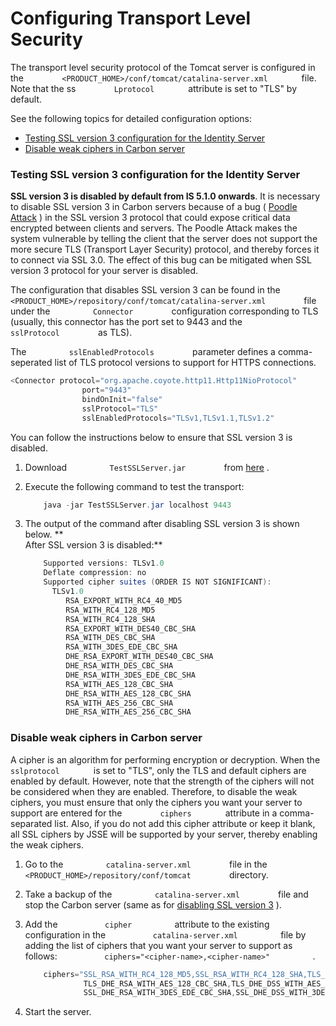 # Configuring Transport Level Security

The transport level security protocol of the Tomcat server is configured
in the `         <PRODUCT_HOME>/conf/tomcat/catalina-server.xml        `
file. Note that the ss `         Lprotocol        ` attribute is set to
"TLS" by default.

See the following topics for detailed configuration options:

-   [Testing SSL version 3 configuration for the Identity
    Server](#ConfiguringTransportLevelSecurity-TestingSSLversion3configurationfortheIdentityServer)
-   [Disable weak ciphers in Carbon
    server](#ConfiguringTransportLevelSecurity-DisableweakciphersinCarbonserver)

### Testing SSL version 3 configuration for the Identity Server

**SSL version 3 is disabled by default from IS 5.1.0 onwards**. It is
necessary to disable SSL version 3 in Carbon servers because of a bug (
[Poodle Attack](https://www.openssl.org/~bodo/ssl-poodle.pdf) ) in the
SSL version 3 protocol that could expose critical data encrypted between
clients and servers. The Poodle Attack makes the system vulnerable by
telling the client that the server does not support the more secure TLS
(Transport Layer Security) protocol, and thereby forces it to connect
via SSL 3.0. The effect of this bug can be mitigated when SSL version 3
protocol for your server is disabled.

The configuration that disables SSL version 3 can be found in the
`          <PRODUCT_HOME>/repository/conf/tomcat/catalina-server.xml         `
file under the `          Connector         ` configuration
corresponding to TLS (usually, this connector has the port set to 9443
and the `          sslProtocol         ` as TLS).  
  
The `          sslEnabledProtocols         ` parameter defines a
comma-seperated list of TLS protocol versions to support for HTTPS
connections.

``` java
<Connector protocol="org.apache.coyote.http11.Http11NioProtocol"
                port="9443"
                bindOnInit="false"
                sslProtocol="TLS"
                sslEnabledProtocols="TLSv1,TLSv1.1,TLSv1.2"
```

You can follow the instructions below to ensure that SSL version 3 is
disabled.

1.  Download `          TestSSLServer.jar         ` from
    [here](http://www.bolet.org/TestSSLServer/TestSSLServer.jar) .
2.  Execute the following command to test the transport:

    ``` java
        java -jar TestSSLServer.jar localhost 9443 
    ```

3.  The output of the command after disabling SSL version 3 is shown
    below. **  
    After SSL version 3 is disabled:**

    ``` java
        Supported versions: TLSv1.0
        Deflate compression: no
        Supported cipher suites (ORDER IS NOT SIGNIFICANT):
          TLSv1.0
             RSA_EXPORT_WITH_RC4_40_MD5
             RSA_WITH_RC4_128_MD5
             RSA_WITH_RC4_128_SHA
             RSA_EXPORT_WITH_DES40_CBC_SHA
             RSA_WITH_DES_CBC_SHA
             RSA_WITH_3DES_EDE_CBC_SHA
             DHE_RSA_EXPORT_WITH_DES40_CBC_SHA
             DHE_RSA_WITH_DES_CBC_SHA
             DHE_RSA_WITH_3DES_EDE_CBC_SHA
             RSA_WITH_AES_128_CBC_SHA
             DHE_RSA_WITH_AES_128_CBC_SHA
             RSA_WITH_AES_256_CBC_SHA
             DHE_RSA_WITH_AES_256_CBC_SHA
    ```

### Disable weak ciphers in Carbon server

A cipher is an algorithm for performing encryption or decryption. When
the `         sslprotocol        ` is set to "TLS", only the TLS and
default ciphers are enabled by default. However, note that the strength
of the ciphers will not be considered when they are enabled. Therefore,
to disable the weak ciphers, you must ensure that only the ciphers you
want your server to support are entered for the
`         ciphers        ` attribute in a comma-separated list. Also, if
you do not add this cipher attribute or keep it blank, all SSL ciphers
by JSSE will be supported by your server, thereby enabling the weak
ciphers.

1.  Go to the `          catalina-server.xml         ` file in the
    `          <PRODUCT_HOME>/repository/conf/tomcat         `
    directory.
2.  Take a backup of the `          catalina-server.xml         ` file
    and stop the Carbon server (same as for [disabling SSL version
    3](#ConfiguringTransportLevelSecurity-DisableSSLversion3forStorageServer)
    ).
3.  Add the `           cipher          ` attribute to the existing
    configuration in the `           catalina-server.xml          ` file
    by adding the list of ciphers that you want your server to support
    as follows:
    `           ciphers="<cipher-name>,<cipher-name>"          ` .

    ``` java
        ciphers="SSL_RSA_WITH_RC4_128_MD5,SSL_RSA_WITH_RC4_128_SHA,TLS_RSA_WITH_AES_128_CBC_SHA,
                 TLS_DHE_RSA_WITH_AES_128_CBC_SHA,TLS_DHE_DSS_WITH_AES_128_CBC_SHA,SSL_RSA_WITH_3DES_EDE_CBC_SHA,
                 SSL_DHE_RSA_WITH_3DES_EDE_CBC_SHA,SSL_DHE_DSS_WITH_3DES_EDE_CBC_SHA"
    ```

4.  Start the server.
